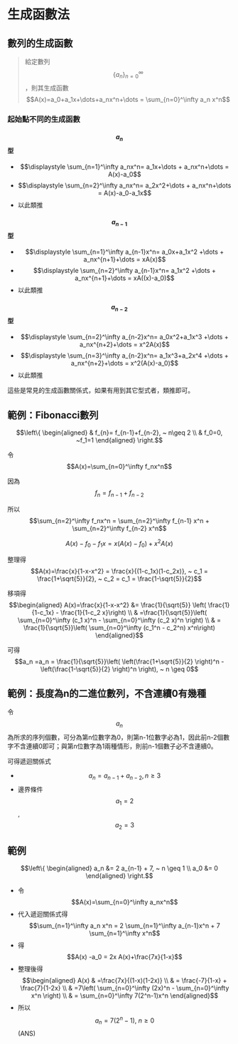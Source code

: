 # 生成函數法

## 數列的生成函數

> 給定數列$$\{a_n\}_{n=0}^\infty$$，則其生成函數$$A(x)=a_0+a_1x+\dots+a_nx^n+\dots = \sum_{n=0}^\infty a_n x^n$$

### 起始點不同的生成函數

#### $$a_n$$型

* $$\displaystyle \sum_{n=1}^\infty a_nx^n= a_1x+\dots + a_nx^n+\dots = A(x)-a_0$$
* $$\displaystyle \sum_{n=2}^\infty a_nx^n= a_2x^2+\dots + a_nx^n+\dots = A(x)-a_0-a_1x$$
* 以此類推

#### $$a_{n-1}$$型

* $$\displaystyle \sum_{n=1}^\infty a_{n-1}x^n= a_0x+a_1x^2 +\dots + a_nx^{n+1}+\dots = xA(x)$$
* $$\displaystyle \sum_{n=2}^\infty a_{n-1}x^n= a_1x^2 +\dots + a_nx^{n+1}+\dots = xA((x)-a_0)$$
* 以此類推

#### $$a_{n-2}$$型

* $$\displaystyle \sum_{n=2}^\infty a_{n-2}x^n= a_0x^2+a_1x^3 +\dots + a_nx^{n+2}+\dots = x^2A(x)$$
* $$\displaystyle \sum_{n=3}^\infty a_{n-2}x^n= a_1x^3+a_2x^4 +\dots + a_nx^{n+2}+\dots = x^2(A(x)-a_0)$$
* 以此類推

這些是常見的生成函數關係式，如果有用到其它型式者，類推即可。

## 範例：Fibonacci數列

$$\left\{ \begin{aligned} & f_{n}= f_{n-1}+f_{n-2}, ~ n\geq 2 \\ & f_0=0, ~f_1=1 \end{aligned} \right.$$

令$$A(x)=\sum_{n=0}^\infty f_nx^n$$

因為$$f_n=f_{n-1}+f_{n-2}$$

所以$$\sum_{n=2}^\infty f_nx^n = \sum_{n=2}^\infty f_{n-1} x^n + \sum_{n=2}^\infty f_{n-2} x^n$$

$$A(x)-f_0-f_1x=x(A(x)-f_0)+x^2A(x)$$

整理得$$A(x)=\frac{x}{1-x-x^2} = \frac{x}{(1-c_1x)(1-c_2x)}, ~ c_1 = \frac{1+\sqrt{5}}{2}, ~ c_2 = c_1 = \frac{1-\sqrt{5}}{2}$$

移項得$$\begin{aligned} A(x)=\frac{x}{1-x-x^2} &= \frac{1}{\sqrt{5}} \left( \frac{1}{1-c_1x} - \frac{1}{1-c_2 x}\right) \\  & =\frac{1}{\sqrt{5}}\left(   \sum_{n=0}^\infty (c_1 x)^n - \sum_{n=0}^\infty (c_2 x)^n \right) \\  & = \frac{1}{\sqrt{5}}\left( \sum_{n=0}^\infty (c_1^n - c_2^n) x^n\right)  \end{aligned}$$

可得$$a_n =a_n = \frac{1}{\sqrt{5}}\left(   \left(\frac{1+\sqrt{5}}{2} \right)^n -  \left(\frac{1-\sqrt{5}}{2} \right)^n  \right), ~ n \geq 0$$



## 範例：長度為n的二進位數列，不含連續0有幾種

令$$a_n$$為所求的序列個數，可分為第n位數字為0，則第n-1位數字必為1，因此前n-2個數字不含連續0即可；與第n位數字為1兩種情形，則前n-1個數子必不含連續0。

可得遞迴關係式&#x20;

* $$a_n=a_{n-1}+a_{n-2}, n\geq 3$$
* 邊界條件$$a_1=2$$, $$a_2=3$$

## 範例

$$\left\{ \begin{aligned}   a_n &= 2 a_{n-1} + 7, ~ n \geq 1 \\  a_0 &= 0  \end{aligned} \right.$$

* 令$$A(x)=\sum_{n=0}^\infty a_nx^n$$
* 代入遞迴關係式得 $$\sum_{n=1}^\infty a_n x^n = 2 \sum_{n=1}^\infty a_{n-1}x^n + 7 \sum_{n=1}^\infty x^n$$
* 得$$A(x) -a_0 = 2x A(x)+\frac{7x}{1-x}$$
* 整理後得  $$\begin{aligned} A(x) & =\frac{7x}{(1-x)(1-2x)} \\     & = \frac{-7}{1-x} + \frac{7}{1-2x} \\     & =7\left( \sum_{n=0}^\infty (2x)^n - \sum_{n=0}^\infty x^n \right) \\     & = \sum_{n=0}^\infty 7(2^n-1)x^n  \end{aligned}$$
* 所以$$a_n = 7(2^n-1), ~ n \geq 0$$ (ANS)

